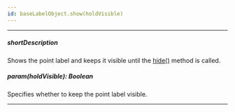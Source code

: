 ```yaml
---
id: baseLabelObject.show(holdVisible)
---
```

---
##### shortDescription
Shows the point label and keeps it visible until the [hide()](/api-reference/10%20UI%20Components/BaseChart/7%20Chart%20Elements/Label/3%20Methods/hide().md '{basewidgetpath}/Chart_Elements/Label/Methods/#hide') method is called.

##### param(holdVisible): Boolean
Specifies whether to keep the point label visible.

---

